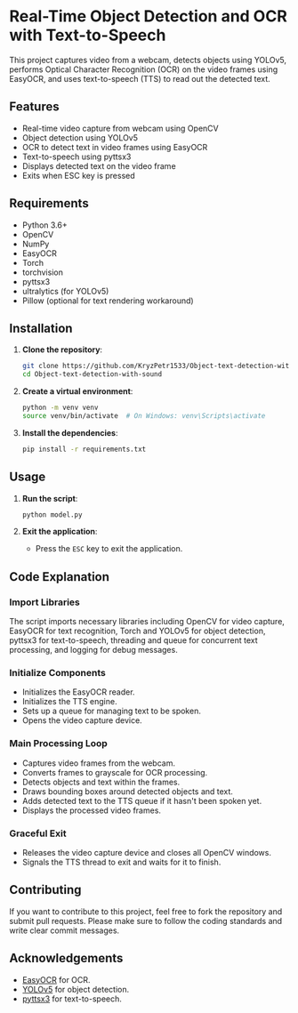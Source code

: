 # Real-Time Object Detection and OCR with Text-to-Speech

This project captures video from a webcam, detects objects using YOLOv5, performs Optical Character Recognition (OCR) on the video frames using EasyOCR, and uses text-to-speech (TTS) to read out the detected text.

## Features

- Real-time video capture from webcam using OpenCV
- Object detection using YOLOv5
- OCR to detect text in video frames using EasyOCR
- Text-to-speech using pyttsx3
- Displays detected text on the video frame
- Exits when ESC key is pressed

## Requirements

- Python 3.6+
- OpenCV
- NumPy
- EasyOCR
- Torch
- torchvision
- pyttsx3
- ultralytics (for YOLOv5)
- Pillow (optional for text rendering workaround)

## Installation

1. **Clone the repository**:

   ```bash
   git clone https://github.com/KryzPetr1533/Object-text-detection-with-sound.git
   cd Object-text-detection-with-sound
   ```

2. **Create a virtual environment**:

   ```bash
   python -m venv venv
   source venv/bin/activate  # On Windows: venv\Scripts\activate
   ```

3. **Install the dependencies**:

   ```bash
   pip install -r requirements.txt
   ```

## Usage

1. **Run the script**:

   ```bash
   python model.py
   ```

2. **Exit the application**:
   - Press the `ESC` key to exit the application.

## Code Explanation

### Import Libraries

The script imports necessary libraries including OpenCV for video capture, EasyOCR for text recognition, Torch and YOLOv5 for object detection, pyttsx3 for text-to-speech, threading and queue for concurrent text processing, and logging for debug messages.

### Initialize Components

- Initializes the EasyOCR reader.
- Initializes the TTS engine.
- Sets up a queue for managing text to be spoken.
- Opens the video capture device.

### Main Processing Loop

- Captures video frames from the webcam.
- Converts frames to grayscale for OCR processing.
- Detects objects and text within the frames.
- Draws bounding boxes around detected objects and text.
- Adds detected text to the TTS queue if it hasn't been spoken yet.
- Displays the processed video frames.

### Graceful Exit

- Releases the video capture device and closes all OpenCV windows.
- Signals the TTS thread to exit and waits for it to finish.

## Contributing

If you want to contribute to this project, feel free to fork the repository and submit pull requests. Please make sure to follow the coding standards and write clear commit messages.

## Acknowledgements

- [EasyOCR](https://github.com/JaidedAI/EasyOCR) for OCR.
- [YOLOv5](https://github.com/ultralytics/yolov5) for object detection.
- [pyttsx3](https://github.com/nateshmbhat/pyttsx3) for text-to-speech.